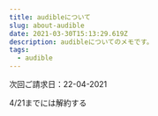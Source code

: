 ```yaml
---
title: audibleについて
slug: about-audible
date: 2021-03-30T15:13:29.619Z
description: audibleについてのメモです。
tags:
  - audible
---
```

次回ご請求日：22-04-2021

4/21までには解約する